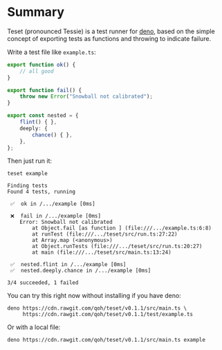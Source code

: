 # Summary

Teset (pronounced Tessie) is a test runner for [deno](https://github.com/denoland/deno), based on the simple concept of exporting tests as functions and throwing to indicate failure.

Write a test file like `example.ts`:

```typescript
export function ok() {
	// all good
}

export function fail() {
	throw new Error("Snowball not calibrated");
}

export const nested = {
	flint() { },
	deeply: {
		chance() { },
	},
};
```

Then just run it:

```
teset example
```

```
Finding tests
Found 4 tests, running

 ✅  ok in /.../example [0ms]

 ❌  fail in /.../example [0ms]
    Error: Snowball not calibrated
        at Object.fail [as function ] (file:///.../example.ts:6:8)
        at runTest (file:///.../teset/src/run.ts:27:22)
        at Array.map (<anonymous>)
        at Object.runTests (file:///.../teset/src/run.ts:20:27)
        at main (file:///.../teset/src/main.ts:13:24)

 ✅  nested.flint in /.../example [0ms]
 ✅  nested.deeply.chance in /.../example [0ms]

3/4 succeeded, 1 failed
```

You can try this right now without installing if you have deno:

```shell
deno https://cdn.rawgit.com/qoh/teset/v0.1.1/src/main.ts \
     https://cdn.rawgit.com/qoh/teset/v0.1.1/test/example.ts
```

Or with a local file:

```shell
deno https://cdn.rawgit.com/qoh/teset/v0.1.1/src/main.ts example
```
